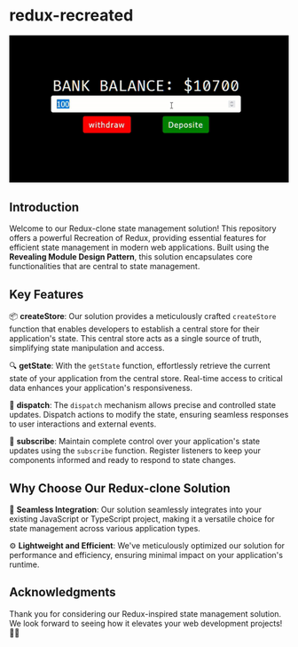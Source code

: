 # redux-recreated

![Redux-Clone](.\src\images\reduxGif.gif)

## Introduction

Welcome to our Redux-clone state management solution! This repository offers a powerful Recreation of Redux, providing essential features for efficient state management in modern web applications. Built using the **Revealing Module Design Pattern**, this solution encapsulates core functionalities that are central to state management.

## Key Features

📦 **createStore**: Our solution provides a meticulously crafted `createStore` function that enables developers to establish a central store for their application's state. This central store acts as a single source of truth, simplifying state manipulation and access.

🔍 **getState**: With the `getState` function, effortlessly retrieve the current state of your application from the central store. Real-time access to critical data enhances your application's responsiveness.

🚀 **dispatch**: The `dispatch` mechanism allows precise and controlled state updates. Dispatch actions to modify the state, ensuring seamless responses to user interactions and external events.

🔄 **subscribe**: Maintain complete control over your application's state updates using the `subscribe` function. Register listeners to keep your components informed and ready to respond to state changes.

## Why Choose Our Redux-clone Solution

🔗 **Seamless Integration**: Our solution seamlessly integrates into your existing JavaScript or TypeScript project, making it a versatile choice for state management across various application types.

⚙️ **Lightweight and Efficient**: We've meticulously optimized our solution for performance and efficiency, ensuring minimal impact on your application's runtime.

## Acknowledgments

Thank you for considering our Redux-inspired state management solution. We look forward to seeing how it elevates your web development projects! 🚀🌐
